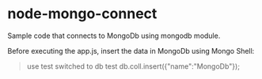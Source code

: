 node-mongo-connect
==================

Sample code that connects to MongoDb using mongodb  module.

Before executing the app.js, insert the data in MongoDb using Mongo Shell:

> use test
switched to db test
> db.coll.insert({"name":"MongoDb"});

